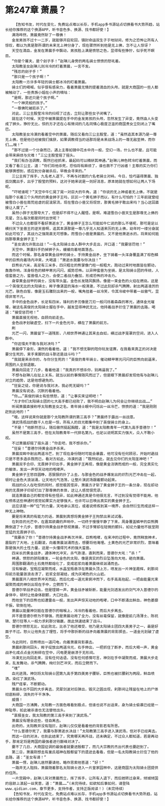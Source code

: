 # 第247章 萧晨？
        【告知书友，时代在变化，免费站点难以长存，手机app多书源站点切换看书大势所趋，站长给你推荐的这个换源APP，听书音色多、换源、找书都好使！】
       满场哗然，萧晨竟然斩了一尊佛！
       金发男孩不过十一二岁，就能够开启轮回，镇封命运双生子于地狱间，修为之恐怖让所有人惊叹，都以为真是那所谓的未来无上神分身了，现在骤然听到他是无上佛，怎不让人惊讶？
       天空在滴血，金发在萧晨手中飘动，男孩脸上满是愤怒之色，显得有些狰狞，似乎死不瞑目。
       “你是个屠夫，是个刽子手！”赵琳儿身旁的两名骑士愤愤的怒吼着。
       太阳教圣女赵琳儿则冷冷的盯着萧晨，一言不发。
       “残忍的刽子手！”
       “那只是一个孩子啊！”
       太阳教一方许多年轻的骑士都冰冷的盯着萧晨。
       骑士们的喝喊，似乎很有感染力，看着萧晨无情的提着滴血的头颅，就是大商国的一些人都被触动了，一些贵族小姐在小声的嘀咕：
       “是啊，那还只是个孩子啊。”
       “一个神灵般的孩子。”
       “一尊佛陀被扼杀了。”
       对此，三公主殷莹冷冷的扫视了过去，立刻让那些女子闭嘴了。
       就在这个时候，天空中被萧晨提在手中的金发男孩的头颅，忽然发生了异变，竟然由人头变成了狮头，狰狞无比，惊的方才还在心有微词的几名同情心极度泛滥的商国贵女立刻闭上了嘴巴。
       太阳教圣女冷漠的看着空中的萧晨，随后又看向三公主殷莹，道：“虽然追其本源乃是一尊无上佛，但是他已经被我们擒获，如果调教得当的话那将是未来战场上的一尊无敌至神，而你们……唉！”
       “那不过是一个分身而已，遇上主尊如镜中花水中月一般，空幻一场，什么也不是，且可能会带来麻烦与灾难！”三公主殷莹摇了摇头。
       “我们有办法调教，既然已经抓来，最起码可以精研其神通。”赵琳儿神色转冷盯着萧晨，而又看了看三公主，道：“你们将他杀死，恐怕将有麻烦了，谁也救不了行凶者！主尊的实力你们能够猜想到，感应到分身被杀后，早晚会寻来的。”
       三公主挥了挥手，九名老人退下，不再与对面的六名老骑士对峙。今日，恰巧逼得萧晨、独孤剑魔出手，出乎了殷莹的预料，这对于她来说是一则好消息，原本她就在想如何让两人下场呢。
       “吓唬谁呢？”天空中牛仁晃了晃一对巨大的牛角，道：“你说的无上神或者无上佛，不就是指那个长着三个头颅的的黄金狮子王吗，区区一个黄毛狮子而以，有什么可怕的？三年前就曾经被雪白小兽在南荒给虐的屁滚尿流，现在雪白小兽又将现世，那黄毛狮子敢出来吗？当心这回直接让人废了。”
       虽然小胖子无限夸大了，但是却不得不让人醒悟，是啊，难道雪白小兽天生是那尊无上佛的克星，怎么每次都是同时出世呢？
       不过众人也都很不看好萧逝水了，黄金狮子王怎么可能如牛仁说的那么不堪呢，那可是足以横扫天下圣兽王的逆天兽啊，追其本源那是一尊几乎无人知道来历的无上佛，幼年时一缕分身就如此可怕了，其战力之强简直无可想象。而雪白小兽是萧晨的，又不是他萧逝水的，将来如何抵挡那尊黄金狮子王？
       “圣女请允许我出战！”一名太阳骑士自人群中大步走出，开口道：“我要惩罚他！”
       天空中，萧晨抖手扔掉狮子头，缓缓向着地面落去。
       而这个时候，那名身穿黄金战甲的骑士，手持黄金战矛，坐下骑着一头浑身覆盖满了棕色鳞甲的巨熊向着场内冲来，大喝道：“萧逝水我要与你决战！”
       巨熊长六米，高足有三米多，四只粗壮的熊掌像门柱一般粗大，跑动过来时地面皆在颤动，轰轰作响，浑身棕色的鳞甲寒光闪闪，威势恐怖。以异种蛮兽为坐骑，是太阳骑士团的传统，人借蛮兽之力，蛮兽借人之力，会使二者战力叠加，形成恐怖的冲击力。
       身穿黄金战甲的骑士，没有带头盔，金色长发随风飘扬，像是一束金色的火焰在燃烧。这是一个英俊无比的太阳骑士，眸子像湛蓝的海水一般清澈，不过此刻却杀气腾腾，射出两道凌厉的光芒。肤色白皙，像是玉石雕刻出来的一般，嘴角挂着一丝冷笑，令其冷峻中带着一丝傲气，显得非常不凡。
       手中的金色战矛，长足有四米，锋利的矛刃像是刀刃一般闪烁着森森的寒光，通体金光璀璨，被这名英俊的太阳骑士握在手中，越发显得神武无比，他持着战矛拦住了萧晨的去路，喝道：“接受惩罚吧！”
       萧晨直接无视他，自顾向前走去。
       金色战矛划破虚空，扫下一片金色光华，横在了萧晨的前方。
       刷
       光芒一闪，萧晨留下一道残影，八相世界神通让其来去自如，横过战矛笼罩的空间，进入人群中。
       “你这懦夫不敢与我对决吗？”
       萧晨停下身形，漠然的看着他，道：“我不想无聊的陪你玩友谊赛，在我看来真正的对决是要分生死的，束手束脚的战斗那还是战斗吗？”
       “我就是来杀你的，与你分生死的！”英俊的青年骑士，催动鳞甲寒光闪闪的巨熊向前逼来，周围的人全部退散。
       萧晨向回走了几步，看着他道：“我真的不想杀你，别再逼我了。”
       不想与赵琳儿在扯上关系，就当以前的事情随风而过了，但是眼下萧晨却发现他有与赵琳儿对立的趋势，这是他想避免的。
       “狂妄之徒，你是说与我对决，我必死无疑吗？”
       萧晨没有说话，沉默的看着他。
       “你……”英俊的骑士有些愤怒，道：“让事实来证明吧！”
       “方才你们太阳骑士团的七大高手都已经败了，我不明白赵琳儿为何会让你继续出战……”
       听闻萧晨直接称呼太阳教圣女之名，青年骑士眼中闪烁出一丝冷芒，愤愤的道：“我是刚刚赶到此地的！”
       “哦，这样说来你就是那个太阳教所谓的第三高手？”萧晨终于露出一丝战意。
       演武场观战的数千人也是一惊，所有人的目光都集中到了英俊骑士的身上。
       “不是！”他断然否认，随后傲然挺起胸膛，道：“我是太阳教青年一代第九高手普德尔！”
       虽然不是第三高手，但在太阳教青年一代排名第九，也足以说明其实力强大，众人不敢小视。
       不过萧晨却摇了摇头道：“你走吧，我不想杀你。”
       “狂妄！”普德尔持黄金战矛杀来。
       萧晨双眸中射出两道冷芒，到了现在身份随时可能会暴露，他可没有任何顾忌，开始时避战只是不愿多造杀戮而已，看对方如此，冷漠的道：“既然如此，就去见你们的太阳圣神吧！”
       萧晨双手合印，无畏狮子印出手，黄金狮子王再现，像是黄金浇铸而成的一般，完全真实化的躯体，发出一声惊天动地的咆哮声。
       黄金狮子王怒目圆睁，恶狠狠的扑了上去，与那金色的战矛爆发出的炽烈光芒冲击在一起，顿时让金色大浪汹涌，让天地元气浩荡，让整片演武场跟着颤动起来。
       观战的众人在吃惊的同时，感觉极其怪异，萧晨方才斩了黄金狮子王的一条分身，现在却动用的无畏狮子印却打出了那尊佛的本体，这让人感觉很荒谬。
       就连萧晨自己的都觉得有些怪异，如此神通还真是令他很无言，不过到没有觉得不能用，他在修炼这些神通时感觉如果实力足够强大，也许可以召唤出真实的黄金狮子王。
       这应该是一种“位”的力量，天地承认其位，或者说修炼到某一境界，会自然衍生而成这样一种无上神物。
       要是将来真的有能力的话，萧晨到真想将黄金狮子王拘禁出来试试看。
       在刺目的光芒中，在震耳欲聋的声响中，一切终于慢慢平静了下来，周身覆盖鳞甲的巨熊腾腾倒退了十几步，普德尔持黄金战矛怒视萧晨，不过手臂却在轻微的颤抖，如论力量他不敌至刚至猛的无畏狮子印。
       “我要杀了你！”普德尔持黄金战矛再次冲来，巨熊咆哮，在来冲的过程中，竟然释放神术，震裂的了大地，土石翻滚，向着萧晨汹涌而去，想要将他淹埋。土黄色的光芒非常炽烈，意味着那是强大的土性力量，这是一头懂得咒术的强大蛮兽。
       四米长的黄金战矛，通体神光冲天，杀气弥漫，直刺而来，普德尔大吼：“杀！”
       神通，愤怒的骄阳爆发，一轮金色的太阳，像是真实的烈日坠落向大地，砸向萧晨。
       周围那翻涌的土石竟然都熔化了，变成岩浆向着萧晨继续汹涌而去。
       没有躲避，宝瓶应凝聚而成，水晶宝瓶悬浮在萧晨头顶上方，喷发出一片神圣霞辉，刹那间将前方能量骇浪击溃了，岩浆全部凝结，成为灰褐色的火山岩。
       萧晨展开八相世界冲天而起，而后化成一道光束俯冲而下，右手高高抬起，一把由能量光束凝聚而成的神剑出现在手中，立劈而下。
       普德尔举战矛迎击，但是铿锵一声，黄金战矛被斩断，能量光剑透发出的剑气冲入普德尔的身体中，顿时让他身体剧颤，大口吐血。
       而他坐下的巨熊也如遭雷击一般，发出声声惊天动地的咆哮，口中不断涌出鲜血，神色萎靡不振，软倒在地。
       萧晨以能量神剑抵在普德尔的咽喉上，冷冷的看着他，而后大步离去。
       并不是普德尔修为不够强，而是萧晨动用了全力，没有丝毫保留，就像是前几场薄士、陈杭锦、楚行狂等人一般力求刹那分输赢，故此快速结束了战斗。
       普德尔愤怒无比，如此败北，比杀了他还难受，他乃是太阳骑士团四大美男子之一，最是好面子不过。怒火让他失去了理性，将手中那折断的战矛向着萧晨的背影掷去，一道金光划破了虚空。
       与此同时，巨熊喷出一道闪电，向着萧晨背影袭去。
       萧晨刹那间回头，眸子绽放出两道冷光，右手伸出，一把抓住了断矛，而后大喝一声，黄金战矛化成点点金光粉碎在空中，闪电更是崩溃于无形间。
       冷漠无比向回走来，没有任何话语，没有任何感情可言，神剑在手中凝聚而成，萧晨大步走来，乱发舞动，杀气腾腾，绚烂剑芒冲天，而后立劈而下。
       “噗”
       血光迸溅，神剑将太阳骑士团第九高手第四美男子腰斩，巨熊也被拦腰剁为两段，鲜血喷洒，染红了演武场。
       残尸痉挛，不断颤动。
       萧晨头也不回的大步离去，灵犀剑波对后弹出，毁灭之圆出现，刹那间让残留在地上的尸体彻底粉碎，消失的干干净净。
       威慑！
       大商国一方沸腾，太阳教一方面色难看到极点，但谁也说不出话来，身为骑士偷袭已经是一种耻辱，如此被杀谁也无法替他出头。
       “禀报圣女，我太阳教的第三高手来到了演武场。”
       萧晨没有理会这些，径自离去。
       出奇的，太阳教并没有阻拦，赵琳儿仅仅是看着他的背影若有所思。
       “什么普德尔死了，我要与那萧逝水决战！”太阳教第三高手进入演武场，但对手已经离去。
       而这一日的对决，也到此结束了，究竟哪天再开战，还未确定，不过众人都知道，若是再动手，那肯定将是两国的最强者进行巅峰对决了。
       要不了几日，大商国征调的最强者就要进殷都了，而几大宗教的杰出代表也要赶到了。
       第二日，萧晨刚想去有巢氏祖神在殷都留下的遗迹去看看，但是一名太阳教骑士拦住了他的去路，道：“圣女有请！”
       萧晨一愣，赵琳儿居然要请他，略作思索他答道：“好！”
       一路并无人阻挡，萧晨随着那名太阳骑士进入一片皇家园林中，这是商国为太阳骑士团提供的住所。
       一片宫殿中，赵琳儿背对萧晨而立，挥了挥手，让所有人退下，而后她转过身来，倾城倾国的容颜上漾起一丝笑意，道：“萧晨……”(未完待续，如欲知后事如何，请登陆www.qidian.com，章节更多，支持作者，支持正版阅读！)（未完待续）
       【告知书友，时代在变化，免费站点难以长存，手机app多书源站点切换看书大势所趋，站长给你推荐的这个换源APP，听书音色多、换源、找书都好使！】
